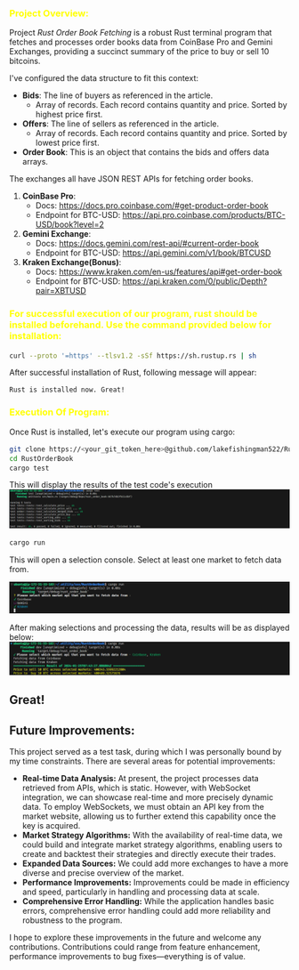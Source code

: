 <h3 style="color:yellow;">Project Overview:</h3>

Project _Rust Order Book Fetching_ is a robust Rust terminal program that fetches and processes order books data from CoinBase Pro and Gemini Exchanges, providing a succinct summary of the price to buy or sell 10 bitcoins.

I've configured the data structure to fit this context:

- **Bids**: The line of buyers as referenced in the article.
  - Array of records. Each record contains quantity and price. Sorted by highest price first.
- **Offers**: The line of sellers as referenced in the article.
  - Array of records. Each record contains quantity and price. Sorted by lowest price first.
- **Order Book**: This is an object that contains the bids and offers data arrays.

The exchanges all have JSON REST APIs for fetching order books.

1. **CoinBase Pro**:
   - Docs: <https://docs.pro.coinbase.com/#get-product-order-book>
   - Endpoint for BTC-USD: <https://api.pro.coinbase.com/products/BTC-USD/book?level=2>
2. **Gemini Exchange**:
   - Docs: <https://docs.gemini.com/rest-api/#current-order-book>
   - Endpoint for BTC-USD: <https://api.gemini.com/v1/book/BTCUSD>
3. **Kraken Exchange(Bonus)**:
   - Docs: <https://www.kraken.com/en-us/features/api#get-order-book>
   - Endpoint for BTC-USD: <https://api.kraken.com/0/public/Depth?pair=XBTUSD>

<h3 style="color:yellow">For successful execution of our program, rust should be installed beforehand. Use the command provided below for installation:</h3>

```bash
curl --proto '=https' --tlsv1.2 -sSf https://sh.rustup.rs | sh
```

After successful installation of Rust, following message will appear:

```
Rust is installed now. Great!
```

<h3 style="color:yellow;">Execution Of Program:</h3>
Once Rust is installed, let's execute our program using cargo:

```bash
git clone https://<your_git_token_here>@github.com/lakefishingman522/RustOrderBook.git
cd RustOrderBook
cargo test
```

This will display the results of the test code's execution
![Oops!](./refer/tests.png)

```bash
cargo run
```

This will open a selection console. Select at least one market to fetch data from.

![Oops!](./refer/selection.png)

After making selections and processing the data, results will be as displayed below:
![Oops!](./refer/result.png)

## Great!

## Future Improvements:

This project served as a test task, during which I was personally bound by my time constraints. There are several areas for potential improvements:

- **Real-time Data Analysis:** At present, the project processes data retrieved from APIs, which is static. However, with WebSocket integration, we can showcase real-time and more precisely dynamic data. To employ WebSockets, we must obtain an API key from the market website, allowing us to further extend this capability once the key is acquired.
- **Market Strategy Algorithms:** With the availability of real-time data, we could build and integrate market strategy algorithms, enabling users to create and backtest their strategies and directly execute their trades.
- **Expanded Data Sources:** We could add more exchanges to have a more diverse and precise overview of the market.
- **Performance Improvements:** Improvements could be made in efficiency and speed, particularly in handling and processing data at scale.
- **Comprehensive Error Handling:** While the application handles basic errors, comprehensive error handling could add more reliability and robustness to the program.

I hope to explore these improvements in the future and welcome any contributions. Contributions could range from feature enhancement, performance improvements to bug fixes—everything is of value.
